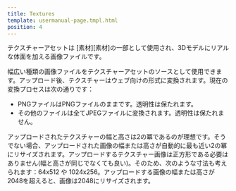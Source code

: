 ```yaml
---
title: Textures
template: usermanual-page.tmpl.html
position: 4
---
```


テクスチャーアセットは [素材][素材]の一部として使用され、3Dモデルにリアルな体面を加える画像ファイルです。

幅広い種類の画像ファイルをテクスチャーアセットのソースとして使用できます。アップロード後、テクスチャーはウェブ向けの形式に変換されます。現在の変換プロセスは次の通りです：

* PNGファイルはPNGファイルのままです。透明性は保たれます。
* その他のファイルは全てJPEGファイルに変換されます。透明性は保たれません。

アップロードされたテクスチャーの幅と高さは2の冪であるのが理想です。そうでない場合、アップロードされた画像の幅または高さが自動的に最も近い2の冪にリサイズされます。アップロードするテクスチャー画像は正方形である必要はありません(幅と高さが同じでなくても良い)。そのため、次のような寸法も考えられます：64x512 や 1024x256。アップロードする画像の幅または高さが2048を超えると、画像は2048にリサイズされます。

[material]: /user-manual/assets/materials


